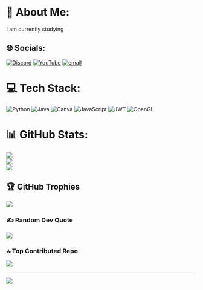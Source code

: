 # 💫 About Me:
I am currently studying


## 🌐 Socials:
[![Discord](https://img.shields.io/badge/Discord-%237289DA.svg?logo=discord&logoColor=white)](https://discord.gg/https://discord.com/invite/EZMSzeXZX4) [![YouTube](https://img.shields.io/badge/YouTube-%23FF0000.svg?logo=YouTube&logoColor=white)](https://youtube.com/@@gooblicraft7217) [![email](https://img.shields.io/badge/Email-D14836?logo=gmail&logoColor=white)](mailto:24crafter05@gmail.com) 

# 💻 Tech Stack:
![Python](https://img.shields.io/badge/python-3670A0?style=for-the-badge&logo=python&logoColor=ffdd54) ![Java](https://img.shields.io/badge/java-%23ED8B00.svg?style=for-the-badge&logo=openjdk&logoColor=white) ![Canva](https://img.shields.io/badge/Canva-%2300C4CC.svg?style=for-the-badge&logo=Canva&logoColor=white) ![JavaScript](https://img.shields.io/badge/javascript-%23323330.svg?style=for-the-badge&logo=javascript&logoColor=%23F7DF1E) ![JWT](https://img.shields.io/badge/JWT-black?style=for-the-badge&logo=JSON%20web%20tokens) ![OpenGL](https://img.shields.io/badge/OpenGL-%23FFFFFF.svg?style=for-the-badge&logo=opengl)
# 📊 GitHub Stats:
![](https://github-readme-stats.vercel.app/api?username=gooblicraft&theme=dark&hide_border=false&include_all_commits=false&count_private=false)<br/>
![](https://nirzak-streak-stats.vercel.app/?user=gooblicraft&theme=dark&hide_border=false)<br/>
![](https://github-readme-stats.vercel.app/api/top-langs/?username=gooblicraft&theme=dark&hide_border=false&include_all_commits=false&count_private=false&layout=compact)

## 🏆 GitHub Trophies
![](https://github-profile-trophy.vercel.app/?username=gooblicraft&theme=radical&no-frame=false&no-bg=true&margin-w=4)

### ✍️ Random Dev Quote
![](https://quotes-github-readme.vercel.app/api?type=horizontal&theme=radical)

### 🔝 Top Contributed Repo
![](https://github-contributor-stats.vercel.app/api?username=gooblicraft&limit=5&theme=dark&combine_all_yearly_contributions=true)

---
[![](https://visitcount.itsvg.in/api?id=gooblicraft&icon=0&color=3)](https://visitcount.itsvg.in)

<!-- Proudly created with GPRM ( https://gprm.itsvg.in ) -->
